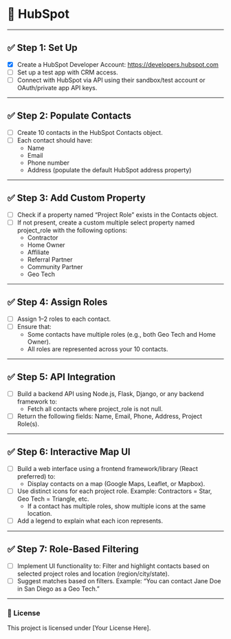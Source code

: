 # 📘 HubSpot

---

## ✅ Step 1: Set Up

- [x] Create a HubSpot Developer Account: https://developers.hubspot.com
- [ ] Set up a test app with CRM access.
- [ ] Connect with HubSpot via API using their sandbox/test account or OAuth/private app API keys.

---

## ✅ Step 2: Populate Contacts

- [ ] Create 10 contacts in the HubSpot Contacts object.
- [ ] Each contact should have:
  - Name
  - Email
  - Phone number
  - Address (populate the default HubSpot address property)

---

## ✅ Step 3: Add Custom Property

- [ ] Check if a property named “Project Role” exists in the Contacts object.
- [ ] If not present, create a custom multiple select property named project_role with the following options:
  - Contractor
  - Home Owner
  - Affiliate
  - Referral Partner
  - Community Partner
  - Geo Tech

---

## ✅ Step 4: Assign Roles

- [ ] Assign 1–2 roles to each contact.
- [ ] Ensure that:
  - Some contacts have multiple roles (e.g., both Geo Tech and Home Owner).
  - All roles are represented across your 10 contacts.

---

## ✅ Step 5: API Integration

- [ ] Build a backend API using Node.js, Flask, Django, or any backend framework to:
  - Fetch all contacts where project_role is not null.
- [ ] Return the following fields: Name, Email, Phone, Address, Project Role(s).

---

## ✅ Step 6: Interactive Map UI

- [ ] Build a web interface using a frontend framework/library (React preferred) to:
  - Display contacts on a map (Google Maps, Leaflet, or Mapbox).
- [ ] Use distinct icons for each project role.
      Example: Contractors = Star, Geo Tech = Triangle, etc.
  - If a contact has multiple roles, show multiple icons at the same location.
- [ ] Add a legend to explain what each icon represents.

---

## ✅ Step 7: Role-Based Filtering

- [ ] Implement UI functionality to:
      Filter and highlight contacts based on selected project roles and location (region/city/state).
- [ ] Suggest matches based on filters.
      Example: “You can contact Jane Doe in San Diego as a Geo Tech.”

---

### 📌 License

This project is licensed under [Your License Here].
